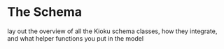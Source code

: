 # The Schema

lay out the overview of all the Kioku schema classes, how they integrate, and what helper functions you put in the model

